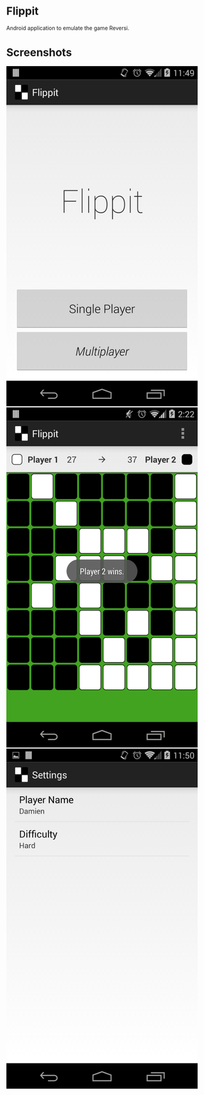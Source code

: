 Flippit
=======

Android application to emulate the game Reversi.

# Screenshots
![Reversi](/screenshots/start_screen.png "Flippit Title")
![Reversi](/screenshots/sample.png "Flippit Game")
![Reversi](/screenshots/settings_screen.png "Flippit Settings")
